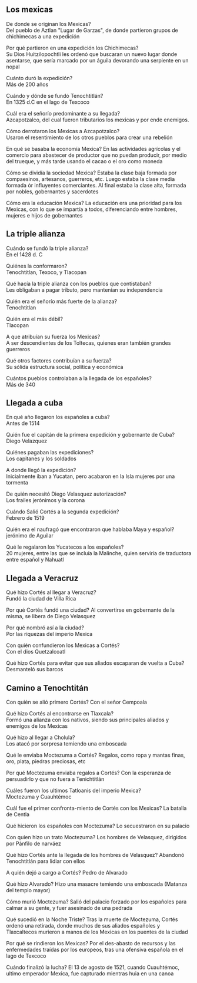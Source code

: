 
## Los mexicas

De donde se originan los Mexicas?  
Del pueblo de Aztlan "Lugar de Garzas", de donde partieron grupos de chichimecas a una expedición

Por qué partieron en una expedición los Chichimecas?  
Su Dios Huitzilopochtli les ordenó que buscaran un nuevo lugar donde asentarse, que sería marcado por un águila devorando una serpiente en un nopal

Cuánto duró la expedición?  
Más de 200 años

Cuándo y dónde se fundó Tenochtitlán?  
En 1325 d.C en el lago de Texcoco

Cuál era el señorío predominante a su llegada?  
Azcapotzalco, del cual fueron tributarios los mexicas y por ende enemigos.

Cómo derrotaron los Mexicas a Azcapotzalco?   
Usaron el resentimiento de los otros pueblos para crear una rebelión

En qué se basaba la economía Mexica?
En las actividades agrícolas y el comercio para abastecer de productor que no puedan producir, por medio del trueque, y más tarde usando el cacao o el oro como moneda

Cómo se dividía la sociedad Mexica?
Estaba la clase baja formada por compaesinos, artesanos, guerreros, etc. Luego estaba la clase media formada òr influyentes comerciantes. Al final estaba la clase alta, formada por nobles, gobernantes y sacerdotes

Cómo era la educación Mexica?
La educación era una prioridad para los Mexicas, con lo que se impartía a todos, diferenciando entre hombres, mujeres e hijos de gobernantes


## La triple alianza

Cuándo se fundó la triple alianza?  
En el 1428 d. C

Quiénes la conformaron?  
Tenochtitlan, Texoco, y Tlacopan

Qué hacía la triple alianza con los pueblos que contistaban?  
Les obligaban a pagar tributo, pero mantenían su independencia

Quién era el señorío más fuerte de la alianza?  
Tenochtitlan

Quién era el más débil?  
Tlacopan

A que atribuían su fuerza los Mexicas?  
A ser descendientes de los Toltecas, quienes eran también grandes guerreros

Qué otros factores contribuían a su fuerza?  
Su sólida estructura social, política y económica 

Cuántos pueblos controlaban a la llegada de los españoles?  
Más de 340

## Llegada  a cuba


En qué año llegaron los españoles a cuba?  
Antes de 1514

Quién fue el capitán de la primera expedición y gobernante de Cuba?  
Diego Velazquez

Quiénes pagaban las expediciones?  
Los capitanes y los soldados

A donde llegó la expedición?   
Inicialmente iban a Yucatan, pero acabaron en la Isla mujeres por una tormenta 

De quién necesitó Diego Velasquez autorización?  
Los frailes jerónimos y la corona

Cuándo Salió Cortés a la segunda expedición?  
Febrero de 1519

Quién era el naufragó que encontraron que hablaba Maya y español?  
jerónimo de Aguilar

Qué le regalaron los Yucatecos a los españoles?  
20 mujeres, entre las que se incluía la Malinche, quien serviría de traductora entre español y Nahuatl


## Llegada a Veracruz

Qué hizo Cortés al llegar a Veracruz?  
Fundó la ciudad de Villa Rica

Por qué Cortés fundó una ciudad?
Al convertirse en gobernante de la misma, se libera de Diego Velasquez

Por qué nombró así a la ciudad?  
Por las riquezas del imperio Mexica

Con quién confundieron los Mexicas a Cortés?   
Con el dios Quetzalcoatl

Qué hizo Cortés para evitar que sus aliados escaparan de vuelta a Cuba?  
Desmanteló sus barcos

## Camino a Tenochtitán

Con quién se alió primero Cortés?
Con el señor Cempoala

Qué hizo Cortés al encontrarse en Tlaxcala?  
Formó una alianza con los nativos, siendo sus principales aliados y enemigos de los Mexicas

Qué hizo al llegar a Cholula?  
Los atacó por sorpresa temiendo una emboscada

Qué le enviaba Moctezuma a Cortés?
Regalos, como ropa y mantas finas, oro, plata, piedras preciosas, etc

Por qué Moctezuma enviaba regalos a Cortés?
Con la esperanza de persuadirlo y que no fuera a Tenichtitlán

Cuáles fueron los ultimos Tatloanis del imperio Mexica?  
Moctezuma y Cuauhtémoc

Cuál fue el primer confronta-miento de Cortés con los Mexicas?
La batalla de Centla

Qué hicieron los españoles con Moctezuma?
Lo secuestraron en su palacio

Con quien hizo un trato Moctezuma?
Los hombres de Velasquez, dirigidos por Pánfilo de narváez

Qué hizo Cortés ante la llegada de los hombres de Velasquez?
Abandonó Tenochtitlán para lidiar con ellos

A quién dejó a cargo a Cortés?
Pedro de Alvarado

Qué hizo Alvarado?
Hizo una masacre temiendo una emboscada (Matanza del templo mayor)

Cómo murió Moctezuma?
Salió del palacio forzado por los españoles para calmar a su gente, y fuer asesinado de una pedrada

Qué sucedió en la Noche Triste?
Tras la muerte de Moctezuma, Cortés ordenó una retirada, donde muchos de sus aliados españoles y Tlaxcaltecos murieron a manos de los Mexicas en los puentes de la ciudad

Por qué se rindieron los Mexicas?
Por el des-abasto de recursos y las enfermedades traídas por los europeos, tras una ofensiva española en el lago de Texcoco

Cuándo finalizó la lucha?
El 13 de agosto de 1521, cuando Cuauhtémoc, ultimo emperador Mexica, fue capturado mientras huia en una canoa












